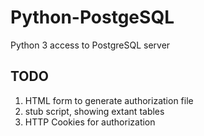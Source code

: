 # Python-PostgeSQL
Python 3 access to PostgreSQL server
## TODO
1. HTML form to generate authorization file
2. stub script, showing extant tables
3. HTTP Cookies for authorization
